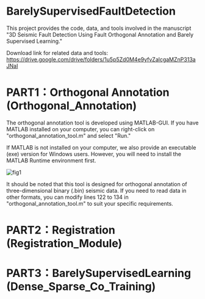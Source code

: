 # BarelySupervisedFaultDetection

This project provides the code, data, and tools involved in the manuscript "3D Seismic Fault Detection Using Fault Orthogonal Annotation and Barely Supervised Learning."

Download link for related data and tools:
https://drive.google.com/drive/folders/1u5p5Zd0M4e9yfvZalcgaMZnP313aJNaI

# PART1：Orthogonal Annotation (Orthogonal_Annotation)

The orthogonal annotation tool is developed using MATLAB-GUI. If you have MATLAB installed on your computer, you can right-click on "orthogonal_annotation_tool.m" and select "Run."

If MATLAB is not installed on your computer, we also provide an executable (exe) version for Windows users. However, you will need to install the MATLAB Runtime environment first.

![fig1](https://github.com/user-attachments/assets/42254caa-35ab-49b7-9600-2dfd74fad673)

It should be noted that this tool is designed for orthogonal annotation of three-dimensional binary (.bin) seismic data. If you need to read data in other formats, you can modify lines 122 to 134 in "orthogonal_annotation_tool.m" to suit your specific requirements.


# PART2：Registration (Registration_Module)


# PART3：BarelySupervisedLearning (Dense_Sparse_Co_Training)




